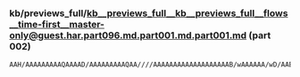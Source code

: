 ### kb/previews_full/kb__previews_full__kb__previews_full__flows__time-first__master-only@guest.har.part096.md.part001.md.part001.md (part 002)

```md
AAH/AAAAAAAAAQAAAAD/AAAAAAAAAQAA////AAAAAAAAAAAAAAAAAAAB/wAAAAAA/wD/AAEAAAAAAAAAAAD/AAD/AAD/AAAAAAEAAAAAAAAAAAAAAAAAAP8A/
```

```
